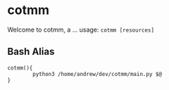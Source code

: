 # cotmm

Welcome to cotmm, a ...
usage: `cotmm [resources]`

## Bash Alias
    cotmm(){
            python3 /home/andrew/dev/cotmm/main.py $@
    }